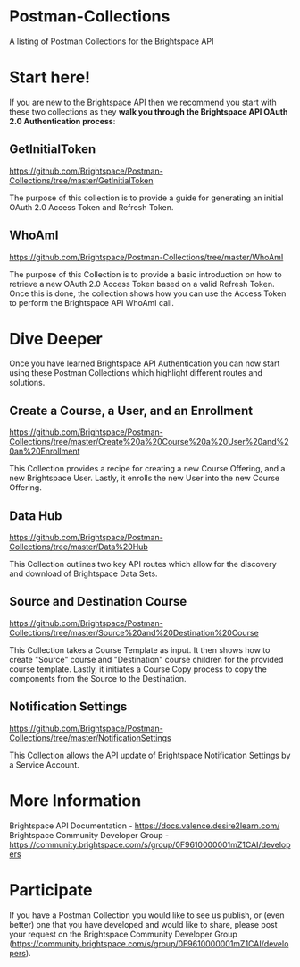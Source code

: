 # Postman-Collections
A listing of Postman Collections for the Brightspace API

# Start here!
If you are new to the Brightspace API then we recommend you start with these two collections as they **walk you through the Brightspace API OAuth 2.0 Authentication process**:

## GetInitialToken

https://github.com/Brightspace/Postman-Collections/tree/master/GetInitialToken

The purpose of this collection is to provide a guide for generating an initial OAuth 2.0 Access Token and Refresh Token.

## WhoAmI

https://github.com/Brightspace/Postman-Collections/tree/master/WhoAmI

The purpose of this Collection is to provide a basic introduction on how to retrieve a new OAuth 2.0 Access Token based on a valid Refresh Token. Once this is done, the collection shows how you can use the Access Token to perform the Brightspace API WhoAmI call.

# Dive Deeper
Once you have learned Brightspace API Authentication you can now start using these Postman Collections which highlight different routes and solutions.

## Create a Course, a User, and an Enrollment

https://github.com/Brightspace/Postman-Collections/tree/master/Create%20a%20Course%20a%20User%20and%20an%20Enrollment

This Collection provides a recipe for creating a new Course Offering, and a new Brightspace User. Lastly, it enrolls the new User into the new Course Offering.

## Data Hub

https://github.com/Brightspace/Postman-Collections/tree/master/Data%20Hub

This Collection outlines two key API routes which allow for the discovery and download of Brightspace Data Sets.

## Source and Destination Course

https://github.com/Brightspace/Postman-Collections/tree/master/Source%20and%20Destination%20Course

This Collection takes a Course Template as input. It then shows how to create "Source" course and "Destination" course children for the provided course template. Lastly, it initiates a Course Copy process to copy the components from the Source to the Destination.

## Notification Settings

https://github.com/Brightspace/Postman-Collections/tree/master/NotificationSettings

This Collection allows the API update of Brightspace Notification Settings by a Service Account.

# More Information

Brightspace API Documentation - https://docs.valence.desire2learn.com/
Brightspace Community Developer Group - https://community.brightspace.com/s/group/0F9610000001mZ1CAI/developers

# Participate

If you have a Postman Collection you would like to see us publish, or (even better) one that you have developed and would like to share, please post your request on the Brightspace Community Developer Group (https://community.brightspace.com/s/group/0F9610000001mZ1CAI/developers).
